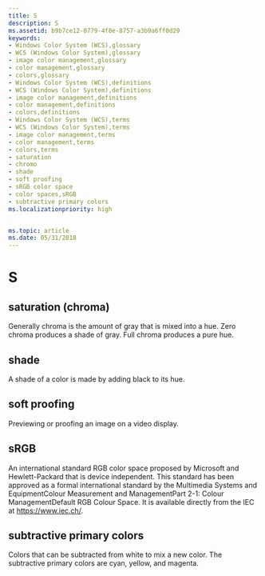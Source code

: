 ```yaml
---
title: S
description: S
ms.assetid: b9b7ce12-0779-4f8e-8757-a3b9a6ff0d29
keywords:
- Windows Color System (WCS),glossary
- WCS (Windows Color System),glossary
- image color management,glossary
- color management,glossary
- colors,glossary
- Windows Color System (WCS),definitions
- WCS (Windows Color System),definitions
- image color management,definitions
- color management,definitions
- colors,definitions
- Windows Color System (WCS),terms
- WCS (Windows Color System),terms
- image color management,terms
- color management,terms
- colors,terms
- saturation
- chromo
- shade
- soft proofing
- sRGB color space
- color spaces,sRGB
- subtractive primary colors
ms.localizationpriority: high


ms.topic: article
ms.date: 05/31/2018
---
```


# S

## saturation (chroma)

Generally chroma is the amount of gray that is mixed into a hue. Zero chroma produces a shade of gray. Full chroma produces a pure hue.

## shade

A shade of a color is made by adding black to its hue.

## soft proofing

Previewing or proofing an image on a video display.

## sRGB

An international standard RGB color space proposed by Microsoft and Hewlett-Packard that is device independent. This standard has been approved as a formal international standard by the Multimedia Systems and EquipmentColour Measurement and ManagementPart 2-1: Colour ManagementDefault RGB Colour Space. It is available directly from the IEC at https://www.iec.ch/.

## subtractive primary colors

Colors that can be subtracted from white to mix a new color. The subtractive primary colors are cyan, yellow, and magenta.

 

 





